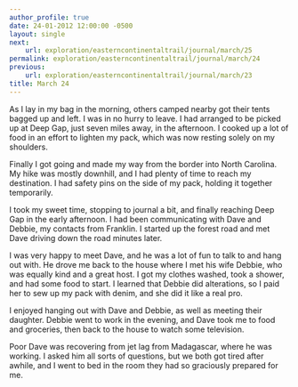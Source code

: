 ```yaml
---
author_profile: true
date: 24-01-2012 12:00:00 -0500
layout: single
next:
    url: exploration/easterncontinentaltrail/journal/march/25
permalink: exploration/easterncontinentaltrail/journal/march/24
previous:
    url: exploration/easterncontinentaltrail/journal/march/23
title: March 24
---
```

As I lay in my bag in the morning, others camped nearby got their tents bagged up and left. I was in no hurry to leave. I had arranged to be picked up at Deep Gap, just seven miles away, in the afternoon. I cooked up a lot of food in an effort to lighten my pack, which was now resting solely on my shoulders.

Finally I got going and made my way from the border into North Carolina. My hike was mostly downhill, and I had plenty of time to reach my destination. I had safety pins on the side of my pack, holding it together temporarily.

I took my sweet time, stopping to journal a bit, and finally reaching Deep Gap in the early afternoon. I had been communicating with Dave and Debbie, my contacts from Franklin. I started up the forest road and met Dave driving down the road minutes later.

I was very happy to meet Dave, and he was a lot of fun to talk to and hang out with. He drove me back to the house where I met his wife Debbie, who was equally kind and a great host. I got my clothes washed, took a shower, and had some food to start. I learned that Debbie did alterations, so I paid her to sew up my pack with denim, and she did it like a real pro.

I enjoyed hanging out with Dave and Debbie, as well as meeting their daughter. Debbie went to work in the evening, and Dave took me to food and groceries, then back to the house to watch some television.

Poor Dave was recovering from jet lag from Madagascar, where he was working. I asked him all sorts of questions, but we both got tired after awhile, and I went to bed in the room they had so graciously prepared for me.
